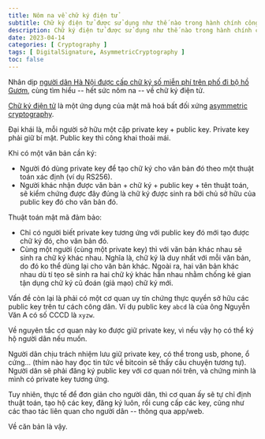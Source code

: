 ```yaml
---
title: Nôm na về chữ ký điện tử
subtitle: Chữ ký điện tử được sử dụng như thế nào trong hành chính công
description: Chữ ký điện tử được sử dụng như thế nào trong hành chính công
date: 2023-04-14
categories: [ Cryptography ]
tags: [ DigitalSignature, AsymmetricCryptography ]
toc: false
---
```


Nhân dịp [người dân Hà Nội được cấp chữ ký số miễn phí trên phố đi bộ hồ Gươm](https://vietnamnet.vn/nguoi-dan-ha-noi-duoc-cap-chu-ky-so-mien-phi-tren-pho-di-bo-ho-guom-2130229.html), cùng tìm hiểu -- hết sức nôm na -- về chữ ký điện tử.

[Chữ ký điện tử](https://en.wikipedia.org/wiki/Digital_signature) là một ứng dụng của mật mã hoá bất đối xứng [asymmetric cryptography](https://en.wikipedia.org/wiki/Public-key_cryptography).

Đại khái là, mỗi người sở hữu một cặp private key + public key. Private key phải giữ bí mật. Public key thì công khai thoải mái.

Khi có một văn bản cần ký:

* Người đó dùng private key để tạo chữ ký cho văn bản đó theo một thuật toán xác định (ví dụ RS256).
* Người khác nhận được văn bản + chữ ký + public key + tên thuật toán, sẽ kiểm chứng được đây đúng là chữ ký được sinh ra bởi chủ sở hữu của public key đó cho văn bản đó.

Thuật toán mật mã đảm bảo:

* Chỉ có người biết private key tương ứng với public key đó mới tạo được chữ ký đó, cho văn bản đó.
* Cùng một người (cùng một private key) thì với văn bản khác nhau sẽ sinh ra chữ ký khác nhau. Nghĩa là, chữ ký là duy nhất với mỗi văn bản, do đó ko thể dùng lại cho văn bản khác. Ngoài ra, hai văn bản khác nhau dù tí tẹo sẽ sinh ra hai chữ ký khác hẳn nhau nhằm chống kẻ gian tận dụng chữ ký cũ đoán (giả mạo) chữ ký mới.

Vấn đề còn lại là phải có một cơ quan uy tín chứng thực quyền sở hữu các public key trên tư cách công dân. Ví dụ public key `abcd` là của ông Nguyễn Văn A có số CCCD là `xyzw`.

Về nguyên tắc cơ quan này ko được giữ private key, vì nếu vậy họ có thể ký hộ người dân nếu muốn.

Người dân chịu trách nhiệm lưu giữ private key, có thể trong usb, phone, ổ cứng... (thím nào hay đọc tin tức về bitcoin sẽ thấy câu chuyện tương tự). Người dân sẽ phải đăng ký public key với cơ quan nói trên, và chứng minh là mình có private key tương ứng.

Tuy nhiên, thực tế để đơn giản cho người dân, thì cơ quan ấy sẽ tự chỉ định thuật toán, tạo hộ các key, đăng ký luôn, rồi cung cấp các key, cũng như các thao tác liên quan cho người dân -- thông qua app/web.

Về căn bản là vậy.
